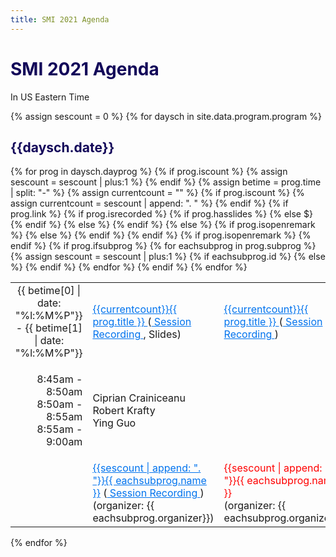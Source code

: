 ```yaml
---
title: SMI 2021 Agenda
---
```

<h1 style="color: #120659;"> SMI 2021 Agenda </h1>
In US Eastern Time
<br/>


<!-- Potentially store abstract/session information on this site

[invited sessions](docs/ses-invited.md) -->
{% assign sescount = 0 %}
{% for daysch in site.data.program.program %}

  <h2 style="color: #120659;"> {{daysch.date}} </h2>
  <table style="display: block; width: 100%" >
        {% for prog in daysch.dayprog %}
            {% if prog.iscount %}
                {% assign sescount = sescount | plus:1 %}                
            {% endif %}
            <tr>
                {% assign betime = prog.time | split: "-"  %}
                <td style="width: 230px" align="center">{{ betime[0] | date: "%l:%M%P"}} - {{ betime[1] | date: "%l:%M%P"}}</td>
                {% assign currentcount = "" %}
                {% if prog.iscount %}
                    {% assign currentcount = sescount | append: ". " %}
                {% endif %}
                {% if prog.link %}
                  {% if prog.isrecorded %}
                      {% if prog.hasslides %}
                    <td><a href="{{ prog.link | prepend: site.relative_url }}" style="color: #0073ee;"> {{currentcount}}{{ prog.title }} </a> (<a href="{{ prog.recording }}" style="color: #0073ee;"> Session Recording </a>, Slides) </td> 
                      {% else $}
                      <td><a href="{{ prog.link | prepend: site.relative_url }}" style="color: #0073ee;"> {{currentcount}}{{ prog.title }} </a> (<a href="{{ prog.recording }}" style="color: #0073ee;"> Session Recording </a>) </td> 
                      {% endif %}
                  {% else %}
                    <td><a href="{{ prog.link | prepend: site.relative_url }}" style="color: #0073ee;"> {{currentcount}}{{ prog.title }} </a> </td> 
                  {% endif %} 
                {% else %}
                    {% if prog.isopenremark %}
                        <td> {{currentcount}}{{ prog.title }} (<a href="{{ prog.recording }}" style="color: #0073ee;"> Session Recording </a>) </td>
                    {% else %}
                        <td>{{currentcount}}{{ prog.title }}</td>
                    {% endif %}
                {% endif %}                
            </tr>
            {% if prog.isopenremark %}
                <tr>
                  <td style="vertical-align: middle;"> <p style="text-align:right;"> 8:45am - 8:50am<br>8:50am - 8:55am<br>8:55am - 9:00am </p> </td>
                  <td style="vertical-align: middle;"> <p style="text-align:left;">
                      Ciprian Crainiceanu<br>
                    Robert Krafty <br>
                    Ying Guo</p> </td>
                </tr>
            {% endif %}
            {% if prog.ifsubprog %}
                {% for eachsubprog in prog.subprog %}
                    {% assign sescount = sescount | plus:1 %}
                    <tr>
                        <td> </td>
                        {% if eachsubprog.id %}
                            <td> <a href="{{ site.relative_url }}/sessions/ses-{{ eachsubprog.id | downcase }}.html" style="color: #0073ee;"> {{sescount | append: ". "}}{{ eachsubprog.name }}</a> (<a href="{{ eachsubprog.recording }}" style="color: #0073ee;"> Session Recording </a>) (organizer: {{ eachsubprog.organizer}})</td>
                        {% else %}
                            <td> <div style="color:red;"> {{sescount | append: ". "}}{{ eachsubprog.name }} </div>(organizer: {{ eachsubprog.organizer}})</td>
                        {% endif %}                        
                    </tr>
                {% endfor %}
            {% endif %}
        {% endfor %}
  </table>

{% endfor %}
